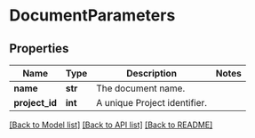 # DocumentParameters

## Properties
Name | Type | Description | Notes
------------ | ------------- | ------------- | -------------
**name** | **str** | The document name. | 
**project_id** | **int** | A unique Project identifier. | 

[[Back to Model list]](../README.md#documentation-for-models) [[Back to API list]](../README.md#documentation-for-api-endpoints) [[Back to README]](../README.md)


